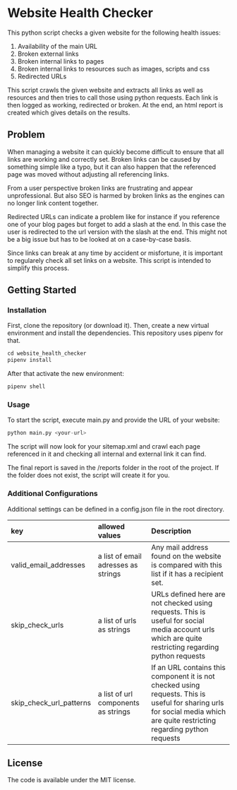 # Website Health Checker

This python script checks a given website for the following health issues:

1. Availability of the main URL
2. Broken external links
3. Broken internal links to pages 
4. Broken internal links to resources such as images, scripts and css
5. Redirected URLs

This script crawls the given website and extracts all links as well as resources and then tries to call those using python requests. Each link is then logged as working, redirected or broken. At the end, an html report is created which gives details on the results.

## Problem

When managing a website it can quickly become difficult to ensure that all links are working and correctly set. Broken links can be caused by something simple like a typo, but it can also happen that the referenced page was moved without adjusting all referencing links.

From a user perspective broken links are frustrating and appear unprofessional. But also SEO is harmed by broken links as the engines can no longer link content together.

Redirected URLs can indicate a problem like for instance if you reference one of your blog pages but forget to add a slash at the end. In this case the user is redirected to the url version with the slash at the end. This might not be a big issue but has to be looked at on a case-by-case basis.

Since links can break at any time by accident or misfortune, it is important to regularely check all set links on a website. This script is intended to simplify this process.

## Getting Started

### Installation

First, clone the repository (or download it). Then, create a new virtual environment and install the dependencies. This repository uses pipenv for that.

```python
cd website_health_checker
pipenv install
```

After that activate the new environment:

```python
pipenv shell
```

### Usage

To start the script, execute main.py and provide the URL of your website:

```python
python main.py <your-url>
```

The script will now look for your sitemap.xml and crawl each page referenced in it and checking all internal and external link it can find.

The final report is saved in the /reports folder in the root of the project. If the folder does not exist, the script will create it for you.

### Additional Configurations

Additional settings can be defined in a config.json file in the root directory.

|key|allowed values|Description|
|:--|:--|:--|
|valid_email_addresses|a list of email adresses as strings|Any mail address found on the website is compared with this list if it has a recipient set.|
|skip_check_urls|a list of urls as strings|URLs defined here are not checked using requests. This is useful for social media account urls which are quite restricting regarding python requests|
|skip_check_url_patterns|a list of url components as strings|If an URL contains this component it is not checked using requests. This is useful for sharing urls for social media which are quite restricting regarding python requests|

## License

The code is available under the MIT license.
